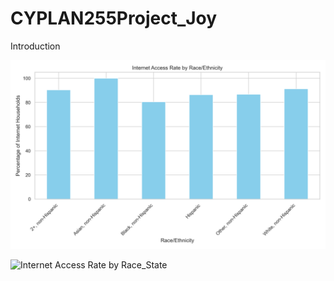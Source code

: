 # CYPLAN255Project_Joy
Introduction

![Internet Access Rate by Race/Ethnicity](Internet_access_by_race.png)

![Internet Access Rate by Race_State](Internet_access_race_state.png)

